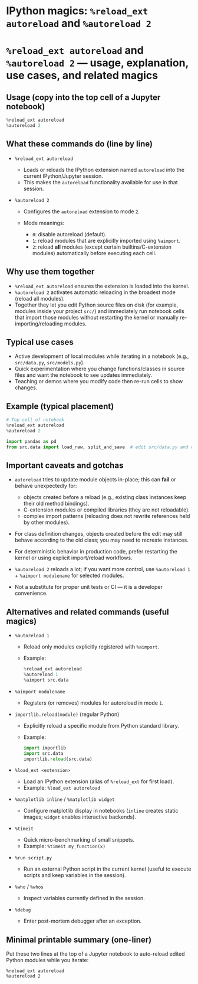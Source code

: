# IPython magics: `%reload_ext autoreload` and `%autoreload 2`

# `%reload_ext autoreload` and `%autoreload 2` — usage, explanation, use cases, and related magics

## Usage (copy into the top cell of a Jupyter notebook)
```python
%reload_ext autoreload
%autoreload 2
````

## What these commands do (line by line)

* `%reload_ext autoreload`

  * Loads or reloads the IPython extension named `autoreload` into the current IPython/Jupyter session.
  * This makes the `autoreload` functionality available for use in that session.

* `%autoreload 2`

  * Configures the `autoreload` extension to mode `2`.
  * Mode meanings:

    * `0`: disable autoreload (default).
    * `1`: reload modules that are explicitly imported using `%aimport`.
    * `2`: reload **all** modules (except certain builtins/C-extension modules) automatically before executing each cell.

## Why use them together

* `%reload_ext autoreload` ensures the extension is loaded into the kernel.
* `%autoreload 2` activates automatic reloading in the broadest mode (reload all modules).
* Together they let you edit Python source files on disk (for example, modules inside your project `src/`) and immediately run notebook cells that import those modules without restarting the kernel or manually re-importing/reloading modules.

## Typical use cases

* Active development of local modules while iterating in a notebook (e.g., `src/data.py`, `src/models.py`).
* Quick experimentation where you change functions/classes in source files and want the notebook to see updates immediately.
* Teaching or demos where you modify code then re-run cells to show changes.

## Example (typical placement)

```python
# Top cell of notebook
%reload_ext autoreload
%autoreload 2

import pandas as pd
from src.data import load_raw, split_and_save  # edit src/data.py and changes will be picked up
```

## Important caveats and gotchas

* `autoreload` tries to update module objects in-place; this can **fail** or behave unexpectedly for:

  * objects created before a reload (e.g., existing class instances keep their old method bindings).
  * C-extension modules or compiled libraries (they are not reloadable).
  * complex import patterns (reloading does not rewrite references held by other modules).
* For class definition changes, objects created before the edit may still behave according to the old class; you may need to recreate instances.
* For deterministic behavior in production code, prefer restarting the kernel or using explicit import/reload workflows.
* `%autoreload 2` reloads a lot; if you want more control, use `%autoreload 1` + `%aimport modulename` for selected modules.
* Not a substitute for proper unit tests or CI — it is a developer convenience.

## Alternatives and related commands (useful magics)

* `%autoreload 1`

  * Reload only modules explicitly registered with `%aimport`.
  * Example:

    ```python
    %reload_ext autoreload
    %autoreload 1
    %aimport src.data
    ```

* `%aimport modulename`

  * Registers (or removes) modules for autoreload in mode `1`.

* `importlib.reload(module)` (regular Python)

  * Explicitly reload a specific module from Python standard library.
  * Example:

    ```python
    import importlib
    import src.data
    importlib.reload(src.data)
    ```

* `%load_ext <extension>`

  * Load an IPython extension (alias of `%reload_ext` for first load).
  * Example: `%load_ext autoreload`

* `%matplotlib inline` / `%matplotlib widget`

  * Configure matplotlib display in notebooks (`inline` creates static images; `widget` enables interactive backends).

* `%timeit`

  * Quick micro-benchmarking of small snippets.
  * Example: `%timeit my_function(x)`

* `%run script.py`

  * Run an external Python script in the current kernel (useful to execute scripts and keep variables in the session).

* `%who` / `%whos`

  * Inspect variables currently defined in the session.

* `%debug`

  * Enter post-mortem debugger after an exception.

## Minimal printable summary (one-liner)

Put these two lines at the top of a Jupyter notebook to auto-reload edited Python modules while you iterate:

```text
%reload_ext autoreload
%autoreload 2